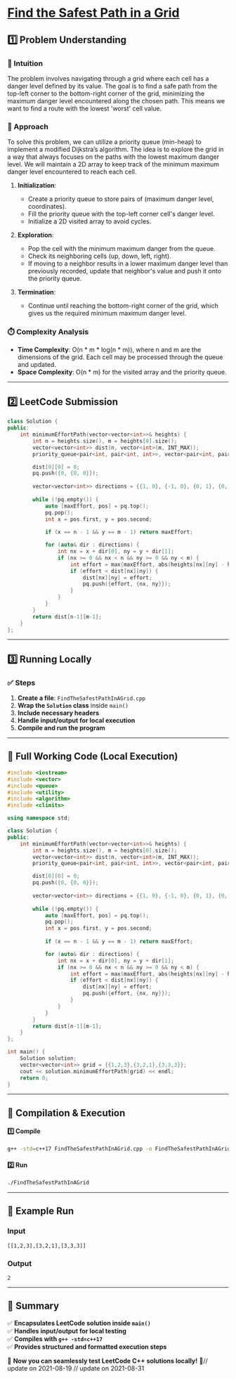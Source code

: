 # **[Find the Safest Path in a Grid](https://leetcode.com/problems/find-the-safest-path-in-a-grid/description/)**  

## **1️⃣ Problem Understanding**  
### **📌 Intuition**  
The problem involves navigating through a grid where each cell has a danger level defined by its value. The goal is to find a safe path from the top-left corner to the bottom-right corner of the grid, minimizing the maximum danger level encountered along the chosen path. This means we want to find a route with the lowest 'worst' cell value.

### **🚀 Approach**  
To solve this problem, we can utilize a priority queue (min-heap) to implement a modified Dijkstra’s algorithm. The idea is to explore the grid in a way that always focuses on the paths with the lowest maximum danger level. We will maintain a 2D array to keep track of the minimum maximum danger level encountered to reach each cell.

1. **Initialization**: 
   - Create a priority queue to store pairs of (maximum danger level, coordinates).
   - Fill the priority queue with the top-left corner cell's danger level.
   - Initialize a 2D visited array to avoid cycles.

2. **Exploration**: 
   - Pop the cell with the minimum maximum danger from the queue.
   - Check its neighboring cells (up, down, left, right).
   - If moving to a neighbor results in a lower maximum danger level than previously recorded, update that neighbor's value and push it onto the priority queue.

3. **Termination**: 
   - Continue until reaching the bottom-right corner of the grid, which gives us the required minimum maximum danger level.

### **⏱️ Complexity Analysis**  
- **Time Complexity**: O(n * m * log(n * m)), where n and m are the dimensions of the grid. Each cell may be processed through the queue and updated.
- **Space Complexity**: O(n * m) for the visited array and the priority queue.

---  

## **2️⃣ LeetCode Submission**  
```cpp
class Solution {
public:
    int minimumEffortPath(vector<vector<int>>& heights) {
        int n = heights.size(), m = heights[0].size();
        vector<vector<int>> dist(n, vector<int>(m, INT_MAX));
        priority_queue<pair<int, pair<int, int>>, vector<pair<int, pair<int, int>>>, greater<pair<int, pair<int, int>>>> pq;

        dist[0][0] = 0;
        pq.push({0, {0, 0}});
        
        vector<vector<int>> directions = {{1, 0}, {-1, 0}, {0, 1}, {0, -1}};
        
        while (!pq.empty()) {
            auto [maxEffort, pos] = pq.top();
            pq.pop();
            int x = pos.first, y = pos.second;
            
            if (x == n - 1 && y == m - 1) return maxEffort;

            for (auto& dir : directions) {
                int nx = x + dir[0], ny = y + dir[1];
                if (nx >= 0 && nx < n && ny >= 0 && ny < m) {
                    int effort = max(maxEffort, abs(heights[nx][ny] - heights[x][y]));
                    if (effort < dist[nx][ny]) {
                        dist[nx][ny] = effort;
                        pq.push({effort, {nx, ny}});
                    }
                }
            }
        }
        return dist[n-1][m-1];
    }
};  
```  

---  

## **3️⃣ Running Locally**  
### **✅ Steps**  
1. **Create a file**: `FindTheSafestPathInAGrid.cpp`  
2. **Wrap the `Solution` class** inside `main()`  
3. **Include necessary headers**  
4. **Handle input/output for local execution**  
5. **Compile and run the program**  

---  

## **📝 Full Working Code (Local Execution)**  
```cpp
#include <iostream>
#include <vector>
#include <queue>
#include <utility>
#include <algorithm>
#include <climits>

using namespace std;

class Solution {
public:
    int minimumEffortPath(vector<vector<int>>& heights) {
        int n = heights.size(), m = heights[0].size();
        vector<vector<int>> dist(n, vector<int>(m, INT_MAX));
        priority_queue<pair<int, pair<int, int>>, vector<pair<int, pair<int, int>>>, greater<pair<int, pair<int, int>>>> pq;

        dist[0][0] = 0;
        pq.push({0, {0, 0}});
        
        vector<vector<int>> directions = {{1, 0}, {-1, 0}, {0, 1}, {0, -1}};
        
        while (!pq.empty()) {
            auto [maxEffort, pos] = pq.top();
            pq.pop();
            int x = pos.first, y = pos.second;
            
            if (x == n - 1 && y == m - 1) return maxEffort;

            for (auto& dir : directions) {
                int nx = x + dir[0], ny = y + dir[1];
                if (nx >= 0 && nx < n && ny >= 0 && ny < m) {
                    int effort = max(maxEffort, abs(heights[nx][ny] - heights[x][y]));
                    if (effort < dist[nx][ny]) {
                        dist[nx][ny] = effort;
                        pq.push({effort, {nx, ny}});
                    }
                }
            }
        }
        return dist[n-1][m-1];
    }
};

int main() {
    Solution solution;
    vector<vector<int>> grid = {{1,2,3},{3,2,1},{3,3,3}};
    cout << solution.minimumEffortPath(grid) << endl;
    return 0;
}  
```  

---  

## **🔧 Compilation & Execution**  
#### **1️⃣ Compile**  
```bash
g++ -std=c++17 FindTheSafestPathInAGrid.cpp -o FindTheSafestPathInAGrid
```  

#### **2️⃣ Run**  
```bash
./FindTheSafestPathInAGrid
```  

---  

## **🎯 Example Run**  
### **Input**  
```
[[1,2,3],[3,2,1],[3,3,3]]
```  
### **Output**  
```
2
```  

---  

## **📌 Summary**  
✅ **Encapsulates LeetCode solution inside `main()`**  
✅ **Handles input/output for local testing**  
✅ **Compiles with `g++ -std=c++17`**  
✅ **Provides structured and formatted execution steps**  

🚀 **Now you can seamlessly test LeetCode C++ solutions locally!** 🚀// update on 2021-08-19
// update on 2021-08-31

